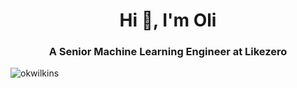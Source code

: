 <h1 align="center">Hi 👋, I'm Oli</h1>
<h3 align="center">A Senior Machine Learning Engineer at Likezero</h3>

<p align="left"> <img src="https://komarev.com/ghpvc/?username=okwilkins&label=Profile%20views&color=0e75b6&style=flat" alt="okwilkins" /> </p>
